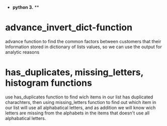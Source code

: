 
* **python 3.** **
# advance_invert_dict-function

advance function to find the common factors between customers that their Information stored in dictionary of lists values, so we can use the output for analytic reasons
# has_duplicates, missing_letters, histogram functions
use has_duplicates function to find wich items in our list has duplicated charachters, then using missing_letters function to find out which item in our list will use all alphabatical letters, and as addition we will know wich letters are missing from the alphabets in the items that doesn't use all alphabatical letters.
